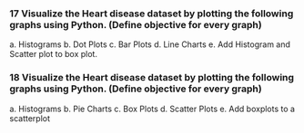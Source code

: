 ### 17 Visualize the Heart disease dataset by plotting the following graphs using Python. (Define objective for every graph)
a. Histograms 
b. Dot Plots
c. Bar Plots 
d. Line Charts 
e. Add Histogram and Scatter plot to box plot. 
### 18 Visualize the Heart disease dataset by plotting the following graphs using Python. (Define objective for every graph)
a. Histograms 
b. Pie Charts 
c. Box Plots 
d. Scatter Plots 
e. Add boxplots to a scatterplot